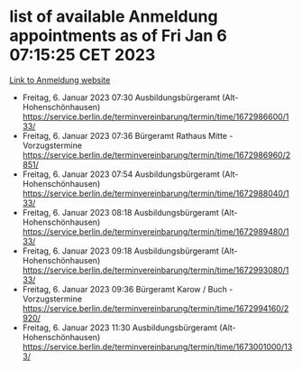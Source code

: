 # list of available Anmeldung appointments as of Fri Jan  6 07:15:25 CET 2023
[Link to Anmeldung website](https://service.berlin.de/terminvereinbarung/termin/tag.php?termin=0&anliegen[]=120686&dienstleisterlist=122210,122217,327316,122219,327312,122227,327314,122231,327346,122243,327348,122252,329742,122260,329745,122262,329748,122254,329751,122271,327278,122273,327274,122277,327276,330436,122280,327294,122282,327290,122284,327292,327539,122291,327270,122285,327266,122286,327264,122296,327268,150230,329760,122301,327282,122297,327286,122294,327284,122312,329763,122314,329775,122304,327330,122311,327334,122309,327332,122281,327352,122279,329772,122276,327324,122274,327326,122267,329766,122246,327318,122251,327320,122257,327322,122208,327298,122226,327300,121362,121364&herkunft=http%3A%2F%2Fservice.berlin.de%2Fdienstleistung%2F120686%2F)
- Freitag, 6. Januar 2023 07:30 Ausbildungsbürgeramt (Alt- Hohenschönhausen) https://service.berlin.de/terminvereinbarung/termin/time/1672986600/133/
- Freitag, 6. Januar 2023 07:36 Bürgeramt Rathaus Mitte - Vorzugstermine https://service.berlin.de/terminvereinbarung/termin/time/1672986960/2851/
- Freitag, 6. Januar 2023 07:54 Ausbildungsbürgeramt (Alt- Hohenschönhausen) https://service.berlin.de/terminvereinbarung/termin/time/1672988040/133/
- Freitag, 6. Januar 2023 08:18 Ausbildungsbürgeramt (Alt- Hohenschönhausen) https://service.berlin.de/terminvereinbarung/termin/time/1672989480/133/
- Freitag, 6. Januar 2023 09:18 Ausbildungsbürgeramt (Alt- Hohenschönhausen) https://service.berlin.de/terminvereinbarung/termin/time/1672993080/133/
- Freitag, 6. Januar 2023 09:36 Bürgeramt Karow / Buch - Vorzugstermine https://service.berlin.de/terminvereinbarung/termin/time/1672994160/2920/
- Freitag, 6. Januar 2023 11:30 Ausbildungsbürgeramt (Alt- Hohenschönhausen) https://service.berlin.de/terminvereinbarung/termin/time/1673001000/133/

